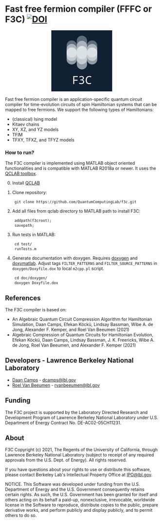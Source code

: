 # Fast free fermion compiler (FFFC or F3C) [![DOI](https://zenodo.org/badge/392749884.svg)](https://zenodo.org/badge/latestdoi/392749884)

<p align="center"><img src="doc/doxygen/F3C.png?raw=true" /></p>

Fast free fermion compiler is an application-specific quantum circuit compiler for
time-evolution circuits of spin Hamiltonian systems that can be mapped to free fermions.
We support the following types of Hamiltonians:
- (classical) Ising model
- Kitaev chains
- XY, XZ, and YZ models
- TFIM 
- TFXY, TFXZ, and TFYZ models


### How to run? ###

The F3C compiler is implemented using MATLAB object oriented functionalities
and is compatible with MATLAB R2018a or newer. It uses the 
[QCLAB toolbox](https://github.com/QuantumComputingLab/qclab).

0. Install [QCLAB](https://github.com/QuantumComputingLab/qclab)

1. Clone repository:

        git clone https://github.com/QuantumComputingLab/f3c.git

2. Add all files from qclab directory to MATLAB path to install F3C:

		addpath(f3croot);
		savepath;

3. Run tests in MATLAB:
		
		cd test/
		runTests.m
 
4. Generate documentation with doxygen. Requires [doxygen](https://www.doxygen.nl/index.html) and [doxymatlab](https://github.com/simgunz/doxymatlab). Adjust tags `FILTER_PATTERNS` and `FILTER_SOURCE_PATTERNS`  in `doxygen/Doxyfile.dox` to local `m2cpp.pl` script.
	
		cd doc/doxygen/
		doxygen Doxyfile.dox


## References
The F3C compiler is based on:
- An Algebraic Quantum Circuit Compression Algorithm for Hamiltonian Simulation, Daan Camps, 
Efekan K&ouml;ck&uuml;, Lindsay Bassman, Wibe A. de Jong, Alexander F. Kemper, and 
Roel Van Beeumen (2021) 
- Algebraic Compression of Quantum Circuits for Hamiltonian Evolution, Efekan K&ouml;ck&uuml;,
Daan Camps, Lindsay Bassman, J. K. Freericks, Wibe A. de Jong, Roel Van Beeumen, and 
Alexander F. Kemper (2021) 

## Developers - Lawrence Berkeley National Laboratory
- [Daan Camps](http://campsd.github.io/) - dcamps@lbl.gov
- [Roel Van Beeumen](http://www.roelvanbeeumen.be/) - rvanbeeumen@lbl.gov


## Funding
The F3C project is supported by the Laboratory Directed Research and
Development Program of Lawrence Berkeley National Laboratory under U.S.
Department of Energy Contract No. DE-AC02-05CH11231.

## About
F3C Copyright (c) 2021, The Regents of the University of California,
through Lawrence Berkeley National Laboratory (subject to receipt of
any required approvals from the U.S. Dept. of Energy). All rights 
reserved.

If you have questions about your rights to use or distribute this software,
please contact Berkeley Lab's Intellectual Property Office at
IPO@lbl.gov.

NOTICE.  This Software was developed under funding from the U.S. Department
of Energy and the U.S. Government consequently retains certain rights.  As
such, the U.S. Government has been granted for itself and others acting on
its behalf a paid-up, nonexclusive, irrevocable, worldwide license in the
Software to reproduce, distribute copies to the public, prepare derivative 
works, and perform publicly and display publicly, and to permit others to do so.
